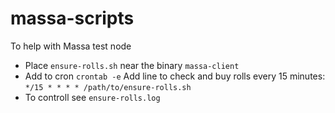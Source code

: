 # massa-scripts
To help with Massa test node

* Place `ensure-rolls.sh` near the binary `massa-client`
* Add to cron
  `crontab -e`
  Add line to check and buy rolls every 15 minutes:
  `*/15 * * * * /path/to/ensure-rolls.sh`
* To controll see `ensure-rolls.log`

